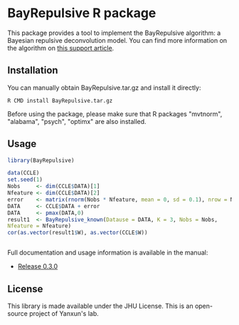 # BayRepulsive R package

This package provides a tool to implement the BayRepulsive algorithm: a Bayesian repulsive deconvolution model. You can find more information on the algorithm on
[this support article](http://support.dominodatalab.com/hc/en-us/articles/204856475-Installing-the-Domino-Client-CLI-).

## Installation


You can manually obtain BayRepulsive.tar.gz and install it directly:

```
R CMD install BayRepulsive.tar.gz
```

Before using the package, please make sure that R packages "mvtnorm", "alabama", "psych", "optimx" are also installed.


## Usage

```R
library(BayRepulsive)

data(CCLE)
set.seed(1)
Nobs     <- dim(CCLE$DATA)[1]
Nfeature <- dim(CCLE$DATA)[2]
error    <- matrix(rnorm(Nobs * Nfeature, mean = 0, sd = 0.1), nrow = Nobs)
DATA     <- CCLE$DATA + error
DATA     <- pmax(DATA,0)
result1  <- BayRepulsive_known(Datause = DATA, K = 3, Nobs = Nobs,
Nfeature = Nfeature)
cor(as.vector(result1$W), as.vector(CCLE$W))



```

Full documentation and usage information is available in the manual:

* [Release 0.3.0](https://github.com/dominodatalab/r-package/blob/master/man/domino-manual-0.3.0.pdf)


## License

This library is made available under the JHU License. This is an open-source project of Yanxun's lab.

